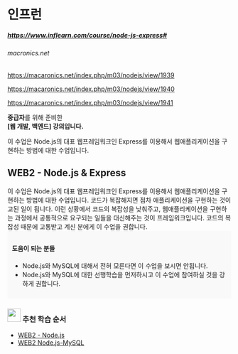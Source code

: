 # 인프런
##### https://www.inflearn.com/course/node-js-express#

###### macronics.net
https://macaronics.net/index.php/m03/nodejs/view/1939


https://macaronics.net/index.php/m03/nodejs/view/1940

https://macaronics.net/index.php/m03/nodejs/view/1941

<div class="cd-content__wrapper">
                <section class="cd-body" id="description">
                  
<div class="cd-body__title cd-body__intro-title">
<strong>중급자</strong>를 위해 준비한<br>
<strong>[웹 개발, 백엔드] 강의입니다.</strong>
</div>
        <p class="cd-body__description">이 수업은 Node.js의 대표 웹프레임워크인 Express를 이용해서 웹애플리케이션을 구현하는 방법에 대한 수업입니다.</p>
        
<div></div></div>
<div>
<h2>WEB2 - Node.js &amp; Express</h2>
이 수업은 Node.js의 대표 웹프레임워크인 Express를 이용해서 웹애플리케이션을 구현하는 방법에 대한 수업입니다. 코드가 복잡해지면 점차 애플리케이션을 구현하는 것이 고된 일이 됩니다. 이런 상황에서 코드의 복잡성을 낮춰주고, 웹애플리케이션을 구현하는 과정에서 공통적으로 요구되는 일들을 대신해주는 것이 프레임워크입니다. 코드의 복잡성 때문에 고통받고 계신 분에게 이 수업을 권합니다.</div>
<div style="background-color: #f9f9f9; padding: 10px; font-size: 14px;">
<h4>도움이 되는 분들</h4>
<ul>
<li>Node.js와 MySQL에 대해서 전혀 모른다면 이 수업을 보시면 안됩니다.</li>
<li>Node.js와 MySQL에 대한 선행학습을 먼저하시고 이 수업에 참여하실 것을 강하게 권합니다.</li>
</ul>
</div>
<div>
<h3><img class="alignnone wp-image-106474" src="https://cdn.inflearn.com/wp-content/uploads/noun_387985_70C041-e1515744143819.png" alt="" width="30" height="30">&nbsp;추천 학습 순서</h3>
<ul>
<li><a href="https://www.inflearn.com/course/web2-node-js/" target="_blank" rel="noopener">WEB2 - Node.js</a></li>
<li><a href="https://www.inflearn.com/course/web2-node-js-mysql/" target="_blank" rel="noopener">WEB2 Node.js-MySQL</a></li>
</ul>
</div>
